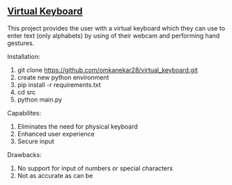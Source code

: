 ## <u>Virtual Keyboard</u>

This project provides the user with a virtual keyboard which they can use to enter text (only alphabets) by using of their webcam and performing hand gestures. 


Installation:
  1) git clone https://github.com/omkanekar28/virtual_keyboard.git
  2) create new python environment
  3) pip install -r requirements.txt
  4) cd src
  5) python main.py

Capabilites: 
  1) Eliminates the need for physical keyboard
  2) Enhanced user experience
  3) Secure input

Drawbacks:
  1) No support for input of numbers or special characters
  2) Not as accurate as can be
